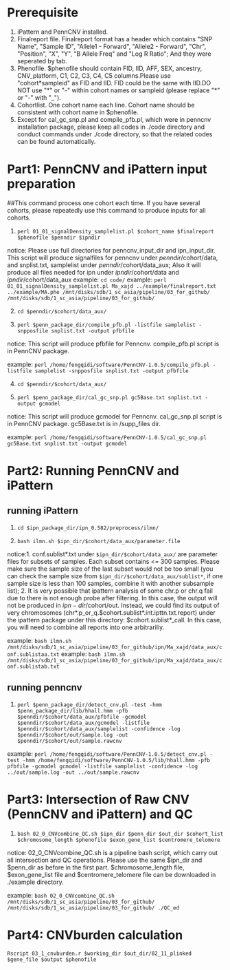 # Prerequisite
1. iPattern and PennCNV installed.
2. Finalreport file. Finalreport format has a header which contains "SNP Name", "Sample ID", "Allele1 - Forward", "Allele2 - Forward", "Chr", "Position", "X", "Y", "B Allele Freq" and "Log R Ratio"; And they were seperated by tab. 
3. Phenofile. $phenofile should contain FID, IID, AFF, SEX, ancestry, CNV\_platform, C1, C2, C3, C4, C5 columns.Please use "cohort\*sampleid" as FID and IID. FID could be the same with IID.DO NOT use "\*" or "-" within cohort names or sampleid (please replace "\*" or "-" with "\_").
4. Cohortlist. One cohort name each line. Cohort name should be consistent with cohort name in $phenofile.
5. Except for cal\_gc\_snp.pl and compile\_pfb.pl, which were in penncnv installation package, please keep all codes in ./code directory and conduct commands under ./code directory, so that the related codes can be found automatically.


# Part1: PennCNV and iPattern input preparation
##This command process one cohort each time. If you have several cohorts, please repeatedly use this command to produce inputs for all cohorts.
1. `perl 01_01_signalDensity_samplelist.pl $cohort_name $finalreport $phenofile $penndir $ipndir`

notice: Please use full directories for penncnv\_input\_dir and ipn\_input\_dir. This script will produce signalfiles for penncnv under $penndir/$cohort/data, and snplist.txt, samplelist under $penndir/$cohort/data\_aux; Also it will produce all files needed for ipn under $ipndir/$cohort/data and $ipndir/$cohort/data\_aux
example: `cd code/`
example: `perl 01_01_signalDensity_samplelist.pl Ma_xajd ../example/finalreport.txt ../example/MA.phe /mnt/disks/sdb/1_sc_asia/pipeline/03_for_github/ /mnt/disks/sdb/1_sc_asia/pipeline/03_for_github/`

2. `cd $penndir/$cohort/data_aux/`

3. `perl $penn_package_dir/compile_pfb.pl -listfile samplelist -snpposfile snplist.txt -output pfbfile`

notice: This script will produce pfbfile for Penncnv. compile\_pfb.pl script is in PennCNV package.

example: `perl /home/fengqidi/software/PennCNV-1.0.5/compile_pfb.pl -listfile samplelist -snpposfile snplist.txt -output pfbfile`

4. `cd $penndir/$cohort/data_aux/`

5. `perl $penn_package_dir/cal_gc_snp.pl gc5Base.txt snplist.txt -output gcmodel`

notice: This script will produce gcmodel for Penncnv. cal\_gc\_snp.pl script is in PennCNV package. gc5Base.txt is in /supp\_files dir.

example: `perl /home/fengqidi/software/PennCNV-1.0.5/cal_gc_snp.pl gc5Base.txt snplist.txt -output gcmodel`


# Part2: Running PennCNV and iPattern

## running iPattern
1. `cd $ipn_package_dir/ipn_0.582/preprocess/ilmn/`

2. `bash ilmn.sh $ipn_dir/$cohort/data_aux/parameter.file`

notice:1. conf.sublist\*\.txt under `$ipn_dir/$cohort/data_aux/` are parameter files for subsets of samples. Each subset contains <= 300 samples. Please make sure the sample size of the last subset would not be too small (you can check the sample size from `$ipn_dir/$cohort/data_aux/sublist*`, if one sample size is less than 100 samples, combine it with another subsample list); 2. It is very possible that ipattern analysis of some chr.p or chr.q fail due to there is not enough probe after filtering. In this case, the output will not be produced in $ipn-dir/$cohort/out. Instead, we could find its output of very chromosomes (chr\*.p\_or\_q.$cohort.sublist\*.int.ipttn.txt.report) under the ipattern package under this directory: $cohort.sublist\*\_call. In this case, you will need to combine all reports into one arbitrariliy.

example: `bash ilmn.sh /mnt/disks/sdb/1_sc_asia/pipeline/03_for_github/ipn/Ma_xajd/data_aux/conf.sublistaa.txt`
example: `bash ilmn.sh /mnt/disks/sdb/1_sc_asia/pipeline/03_for_github/ipn/Ma_xajd/data_aux/conf.sublistab.txt`

## running penncnv

1. `perl $penn_package_dir/detect_cnv.pl -test -hmm $penn_package_dir/lib/hhall.hmm -pfb $penndir/$cohort/data_aux/pfbfile -gcmodel $penndir/$cohort/data_aux/gcmodel -listfile $penndir/$cohort/data_aux/samplelist -confidence -log $penndir/$cohort/out/sample.log -out $penndir/$cohort/out/sample.rawcnv`

example: `perl /home/fengqidi/software/PennCNV-1.0.5/detect_cnv.pl -test -hmm /home/fengqidi/software/PennCNV-1.0.5/lib/hhall.hmm -pfb pfbfile -gcmodel gcmodel -listfile samplelist -confidence -log ../out/sample.log -out ../out/sample.rawcnv`


# Part3: Intersection of Raw CNV (PennCNV and iPattern) and QC

1. `bash 02_0_CNVcombine_QC.sh $ipn_dir $penn_dir $out_dir $cohort_list $chromosome_length $phenofile $exon_gene_list $centromere_telomere`

notice: 02\_0\_CNVcombine\_QC.sh is a pipeline bash script, which carry out all intersection and QC operations.
Please use the same $ipn\_dir and $penn\_dir as before in the first part. $chromosome\_length file, $exon\_gene\_list file and $centromere\_telomere file can be downloaded in ./example directory.

example: `bash 02_0_CNVcombine_QC.sh /mnt/disks/sdb/1_sc_asia/pipeline/03_for_github/ /mnt/disks/sdb/1_sc_asia/pipeline/03_for_github/ ./QC_ed`


# Part4: CNVburden calculation
`Rscript 03_1_cnvburden.r $working_dir $out_dir/02_11_plinked $gene_file $output $phenofile`

